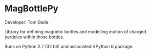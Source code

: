 # MagBottlePy

Developer: Tom Gade

Library for defining magnetic bottles and modelling motion of charged particles within those bottles.

Runs on Python 2.7 (32 bit) and associated VPython 6 package.